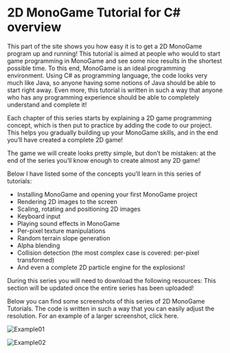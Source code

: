 # 2D MonoGame Tutorial for C# overview

This part of the site shows you how easy it is to get a 2D MonoGame program up and running! This tutorial is aimed at people who would to start game programming in MonoGame and see some nice results in the shortest possible time. To this end, MonoGame is an ideal programming environment. Using C# as programming language, the code looks very much like Java, so anyone having some notions of Java should be able to start right away. Even more, this tutorial is written in such a way that anyone who has any programming experience should be able to completely understand and complete it!

Each chapter of this series starts by explaining a 2D game programming concept, which is then put to practice by adding the code to our project. This helps you gradually building up your MonoGame skills, and in the end you’ll have created a complete 2D game!

The game we will create looks pretty simple, but don’t be mistaken: at the end of the series you’ll know enough to create almost any 2D game!

Below I have listed some of the concepts you’ll learn in this series of tutorials:

- Installing MonoGame and opening your first MonoGame project
- Rendering 2D images to the screen
- Scaling, rotating and positioning 2D images
- Keyboard input
- Playing sound effects in MonoGame
- Per-pixel texture manipulations
- Random terrain slope generation
- Alpha blending
- Collision detection (the most complex case is covered: per-pixel transformed)
- And even a complete 2D particle engine for the explosions!

During this series you will need to download the following resources:
This section will be updated once the entire series has been uploaded!

Below you can find some screenshots of this series of 2D MonoGame Tutorials. The code is written in such a way that you can easily adjust the resolution. For an example of a larger screenshot, click here.

![Example01](https://github.com/SimonDarksideJ/XNAGameStudio/raw/archive/Images/Riemers/2DXNA00OverView01.jpg?raw=true)

![Example02](https://github.com/SimonDarksideJ/XNAGameStudio/raw/archive/Images/Riemers/2DXNA00OverView02.jpg?raw=true)
